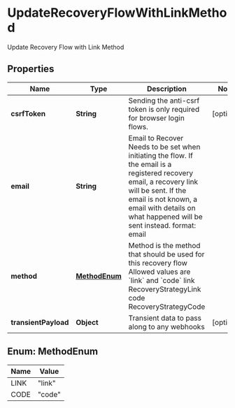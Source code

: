 

# UpdateRecoveryFlowWithLinkMethod

Update Recovery Flow with Link Method

## Properties

| Name | Type | Description | Notes |
|------------ | ------------- | ------------- | -------------|
|**csrfToken** | **String** | Sending the anti-csrf token is only required for browser login flows. |  [optional] |
|**email** | **String** | Email to Recover  Needs to be set when initiating the flow. If the email is a registered recovery email, a recovery link will be sent. If the email is not known, a email with details on what happened will be sent instead.  format: email |  |
|**method** | [**MethodEnum**](#MethodEnum) | Method is the method that should be used for this recovery flow  Allowed values are &#x60;link&#x60; and &#x60;code&#x60; link RecoveryStrategyLink code RecoveryStrategyCode |  |
|**transientPayload** | **Object** | Transient data to pass along to any webhooks |  [optional] |



## Enum: MethodEnum

| Name | Value |
|---- | -----|
| LINK | &quot;link&quot; |
| CODE | &quot;code&quot; |



